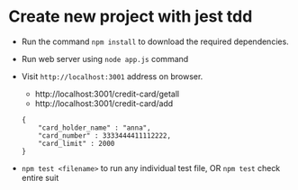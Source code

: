 # Create new project with jest tdd

* Run the command `npm install` to download the required dependencies.
* Run web server using `node app.js` command
* Visit `http://localhost:3001` address on browser.
    * http://localhost:3001/credit-card/getall
    * http://localhost:3001/credit-card/add
    ```
    {
        "card_holder_name" : "anna",
        "card_number" : 3333444411112222,
        "card_limit" : 2000
    }
    ```

* `npm test <filename>` to run any individual test file, OR `npm test` check entire suit

